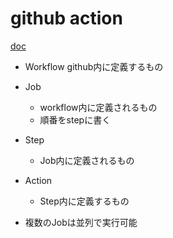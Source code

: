 
# github action

[doc](https://docs.github.com/en/actions/learn-github-actions/introduction-to-github-actions)


- Workflow
  github内に定義するもの
- Job
  - workflow内に定義されるもの
  - 順番をstepに書く
- Step
  - Job内に定義されるもの
- Action
  - Step内に定義するもの


- 複数のJobは並列で実行可能
